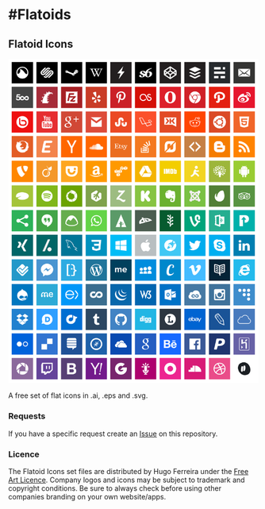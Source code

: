 #Flatoids
========


## Flatoid Icons

![Flatoid Icons preview](flatoids_square_preview.png)

A free set of flat icons in .ai, .eps and .svg.

### Requests

If you have a specific request create an <a href="https://github.com/hugosferreira/flatoids/issues">Issue</a> on this repository.

### Licence

The Flatoid Icons set files are distributed by Hugo Ferreira under the [Free Art Licence](http://artlibre.org/licence/lal/en).
Company logos and icons may be subject to trademark and copyright conditions.
Be sure to always check before using other companies branding on your own website/apps.
